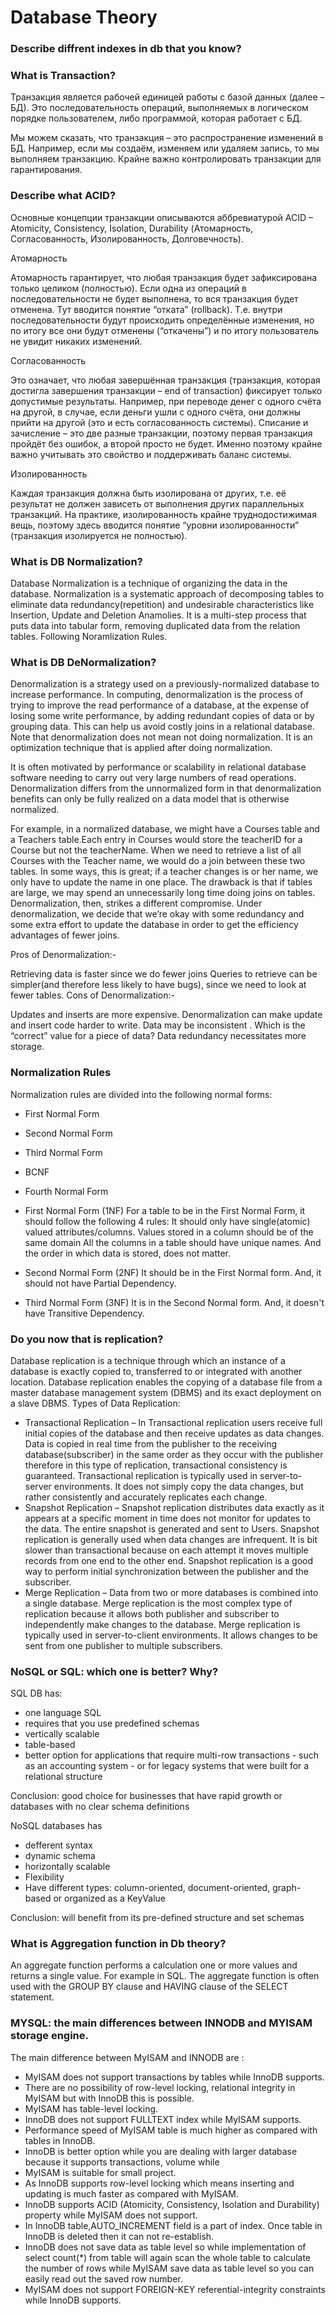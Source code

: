 # Database Theory

### Describe diffrent indexes in db that you know?


### What is Transaction?
Транзакция является рабочей единицей работы с базой данных (далее – БД). 
Это последовательность операций, выполняемых в логическом порядке пользователем, либо программой, которая работает с БД.

Мы можем сказать, что транзакция – это распространение изменений в БД. 
Например, если мы создаём, изменяем или удаляем запись, то мы выполняем транзакцию. 
Крайне важно контролировать транзакции для гарантирования.

### Describe what ACID?
Основные концепции транзакции описываются аббревиатурой ACID – Atomicity, Consistency, Isolation, Durability (Атомарность, Согласованность, Изолированность, Долговечность).

Атомарность

Атомарность гарантирует, что любая транзакция будет зафиксирована только целиком (полностью). Если одна из операций в последовательности не будет выполнена, то вся транзакция будет отменена. Тут вводится понятие “отката” (rollback). Т.е. внутри последовательности будут происходить определённые изменения, но по итогу все они будут отменены (“откачены”) и по итогу пользователь не увидит никаких изменений.

Согласованность

Это означает, что любая завершённая транзакция (транзакция, которая достигла завершения транзакции – end of transaction) фиксирует только допустимые результаты. Например, при переводе денег с одного счёта на другой, в случае, если деньги ушли с одного счёта, они должны прийти на другой (это и есть согласованность системы). Списание и зачисление  – это две разные транзакции, поэтому первая транзакция пройдёт без ошибок, а второй просто не будет. Именно поэтому крайне важно учитывать это свойство и поддерживать баланс системы.

Изолированность

Каждая транзакция должна быть изолирована от других, т.е. её результат не должен зависеть от выполнения других параллельных транзакций. На практике, изолированность крайне труднодостижимая вещь, поэтому здесь вводится понятие “уровни изолированности” (транзакция изолируется не полностью).



### What is DB Normalization?
Database Normalization is a technique of organizing the data in the database. Normalization is a systematic approach of decomposing tables to eliminate data redundancy(repetition) and undesirable characteristics like Insertion, Update and Deletion Anamolies. It is a multi-step process that puts data into tabular form, removing duplicated data from the relation tables. Following Noramlization Rules.

### What is DB DeNormalization?
Denormalization is a strategy used on a previously-normalized database to increase performance. In computing, denormalization is the process of trying to improve the read performance of a database, at the expense of losing some write performance, by adding redundant copies of data or by grouping data.
This can help us avoid costly joins in a relational database. Note that denormalization does not mean not doing normalization. It is an optimization technique that is applied after doing normalization.

It is often motivated by performance or scalability in relational database software needing to carry out very large numbers of read operations. Denormalization differs from the unnormalized form in that denormalization benefits can only be fully realized on a data model that is otherwise normalized.

For example, in a normalized database, we might have a Courses table and a Teachers table.Each entry in Courses would store the teacherID for a Course but not the teacherName. When we need to retrieve a list of all Courses with the Teacher name, we would do a join between these two tables.
In some ways, this is great; if a teacher changes is or her name, we only have to update the name in one place.
The drawback is that if tables are large, we may spend an unnecessarily long time doing joins on tables.
Denormalization, then, strikes a different compromise. Under denormalization, we decide that we’re okay with some redundancy and some extra effort to update the database in order to get the efficiency advantages of fewer joins.

Pros of Denormalization:-

Retrieving data is faster since we do fewer joins
Queries to retrieve can be simpler(and therefore less likely to have bugs),
since we need to look at fewer tables.
Cons of Denormalization:-

Updates and inserts are more expensive.
Denormalization can make update and insert code harder to write.
Data may be inconsistent . Which is the “correct” value for a piece of data?
Data redundancy necessitates more storage.

###  Normalization Rules
Normalization rules are divided into the following normal forms:

- First Normal Form
- Second Normal Form
- Third Normal Form
- BCNF
- Fourth Normal Form

- First Normal Form (1NF)
For a table to be in the First Normal Form, it should follow the following 4 rules:
It should only have single(atomic) valued attributes/columns.
Values stored in a column should be of the same domain
All the columns in a table should have unique names.
And the order in which data is stored, does not matter.

- Second Normal Form (2NF)
It should be in the First Normal form.
And, it should not have Partial Dependency.

- Third Normal Form (3NF)
It is in the Second Normal form.
And, it doesn't have Transitive Dependency.


### Do you now that is replication?
Database replication is a technique through which an instance of a database is exactly copied to, transferred to or integrated with another location. Database replication enables the copying of a database file from a master database management system (DBMS) and its exact deployment on a slave DBMS.
Types of Data Replication:

- Transactional Replication – In Transactional replication users receive full initial copies of the database and then receive updates as data changes. Data is copied in real time from the publisher to the receiving database(subscriber) in the same order as they occur with the publisher therefore in this type of replication, transactional consistency is guaranteed. Transactional replication is typically used in server-to-server environments. It does not simply copy the data changes, but rather consistently and accurately replicates each change.
- Snapshot Replication – Snapshot replication distributes data exactly as it appears at a specific moment in time does not monitor for updates to the data. The entire snapshot is generated and sent to Users. Snapshot replication is generally used when data changes are infrequent. It is bit slower than transactional because on each attempt it moves multiple records from one end to the other end. Snapshot replication is a good way to perform initial synchronization between the publisher and the subscriber.
- Merge Replication – Data from two or more databases is combined into a single database. Merge replication is the most complex type of replication because it allows both publisher and subscriber to independently make changes to the database. Merge replication is typically used in server-to-client environments. It allows changes to be sent from one publisher to multiple subscribers.

### NoSQL or SQL: which one is better? Why?
SQL DB has:
- one language SQL
- requires that you use predefined schemas
- vertically scalable
- table-based
- better option for applications that require multi-row transactions - such as an accounting system - or for legacy systems that were built for a relational structure

Conclusion:
good choice for businesses that have rapid growth or databases with no clear schema definitions

NoSQL databases has
- defferent syntax
-  dynamic schema
- horizontally scalable
- Flexibility
- Have different types: column-oriented, document-oriented, graph-based or organized as a KeyValue

Conclusion:
will benefit from its pre-defined structure and set schemas

### What is Aggregation function in Db theory?

An aggregate function performs a calculation one or more values and returns a single value.
For example in SQL.
The aggregate function is often used with the GROUP BY clause and HAVING clause of the SELECT statement.


### MYSQL: the main differences between INNODB and MYISAM storage engine.
The main difference between MyISAM and INNODB are :

- MyISAM does not support transactions by tables while InnoDB supports.
- There are no possibility of row-level locking, relational integrity in MyISAM but with InnoDB this is possible.
- MyISAM has table-level locking.
- InnoDB does not support FULLTEXT index while MyISAM supports.
- Performance speed of MyISAM table is much higher as compared with tables in InnoDB.
- InnoDB is better option while you are dealing with larger database because it supports transactions, volume while 
- MyISAM is suitable for small project.
- As InnoDB supports row-level locking which means inserting and updating is much faster as compared with MyISAM.
- InnoDB supports ACID (Atomicity, Consistency, Isolation and Durability) property while MyISAM does not support.
- In InnoDB table,AUTO_INCREMENT field is a part of index.
Once table in InnoDB is deleted then it can not re-establish.
- InnoDB does not save data as table level so while implementation of select count(*) from table will again scan the whole table to calculate the number of rows while MyISAM save data as table level so you can easily read out the saved row number.
- MyISAM does not support FOREIGN-KEY referential-integrity constraints while InnoDB supports.